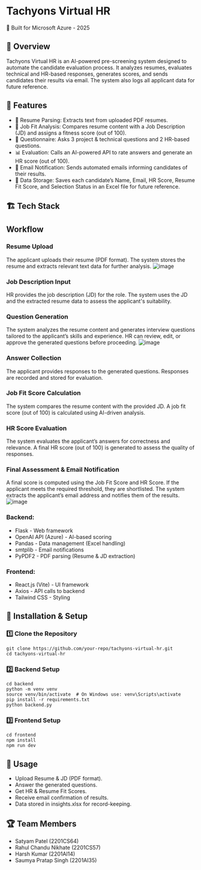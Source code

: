# Tachyons Virtual HR  
🚀 Built for Microsoft Azure - 2025

## 📌 Overview
Tachyons Virtual HR is an AI-powered pre-screening system designed to automate the candidate evaluation process. It analyzes resumes, evaluates technical and HR-based responses, generates scores, and sends candidates their results via email. The system also logs all applicant data for future reference.


## 🚀 Features
- 📄 Resume Parsing: Extracts text from uploaded PDF resumes.
- 🎯 Job Fit Analysis: Compares resume content with a Job Description (JD) and assigns a fitness score (out of 100).
- 📝 Questionnaire: Asks 3 project & technical questions and 2 HR-based questions.
- 📊 Evaluation: Calls an AI-powered API to rate answers and generate an HR score (out of 100).
- 📩 Email Notification: Sends automated emails informing candidates of their results.
- 📂 Data Storage: Saves each candidate’s Name, Email, HR Score, Resume Fit Score, and Selection Status in an Excel file for future reference.

## 🏗️ Tech Stack

## Workflow

### Resume Upload
The applicant uploads their resume (PDF format).
The system stores the resume and extracts relevant text data for further analysis.
![image](https://github.com/user-attachments/assets/39f2c3aa-d545-4377-aaab-653b088bf8bd)

### Job Description Input
HR provides the job description (JD) for the role.
The system uses the JD and the extracted resume data to assess the applicant's suitability.
### Question Generation
The system analyzes the resume content and generates interview questions tailored to the applicant’s skills and experience.
HR can review, edit, or approve the generated questions before proceeding.
![image](https://github.com/user-attachments/assets/03c61292-0ca7-4eec-b678-82660ff7dbcf)

### Answer Collection
The applicant provides responses to the generated questions.
Responses are recorded and stored for evaluation.
### Job Fit Score Calculation
The system compares the resume content with the provided JD.
A job fit score (out of 100) is calculated using AI-driven analysis.
### HR Score Evaluation
The system evaluates the applicant’s answers for correctness and relevance.
A final HR score (out of 100) is generated to assess the quality of responses.
### Final Assessment & Email Notification
A final score is computed using the Job Fit Score and HR Score.
If the applicant meets the required threshold, they are shortlisted.
The system extracts the applicant’s email address and notifies them of the results.
![image](https://github.com/user-attachments/assets/bb09e3b3-f4bd-40f5-a2cf-fc76f1fa57fc)


### Backend:

- Flask - Web framework
- OpenAI API (Azure) - AI-based scoring
- Pandas - Data management (Excel handling)
- smtplib - Email notifications
- PyPDF2 - PDF parsing (Resume & JD extraction)

### Frontend:

- React.js (Vite) - UI framework
- Axios - API calls to backend
- Tailwind CSS - Styling

## 🔧 Installation & Setup

### 1️⃣ Clone the Repository
```
git clone https://github.com/your-repo/tachyons-virtual-hr.git
cd tachyons-virtual-hr

```
### 2️⃣ Backend Setup
```
cd backend
python -m venv venv
source venv/bin/activate  # On Windows use: venv\Scripts\activate
pip install -r requirements.txt
python backend.py

```

### 3️⃣ Frontend Setup
```
cd frontend
npm install
npm run dev

```

## 📌 Usage

- Upload Resume & JD (PDF format).
- Answer the generated questions.
- Get HR & Resume Fit Scores.
- Receive email confirmation of results.
- Data stored in insights.xlsx for record-keeping.


## 🏆 Team Members

- Satyam Patel (2201CS64)
- Rahul Chandu Nikhate (2201CS57)
- Harsh Kumar (2201AI14)
- Saumya Pratap Singh (2201AI35)

